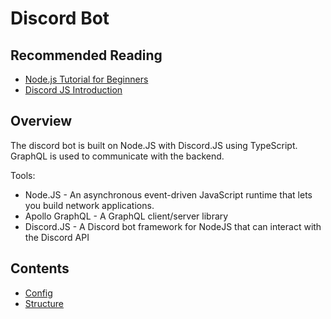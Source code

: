 # Discord Bot

## Recommended Reading

-   [Node.js Tutorial for Beginners](https://www.youtube.com/watch?v=TlB_eWDSMt4)
-   [Discord JS Introduction](https://discordjs.guide/#before-you-begin)

## Overview

The discord bot is built on Node.JS with Discord.JS using TypeScript. GraphQL is used to communicate with the backend.

Tools:

-   Node.JS - An asynchronous event-driven JavaScript runtime that lets you build network applications.
-   Apollo GraphQL - A GraphQL client/server library
-   Discord.JS - A Discord bot framework for NodeJS that can interact with the Discord API

## Contents

-   [Config](config.md)
-   [Structure](structure.md)
